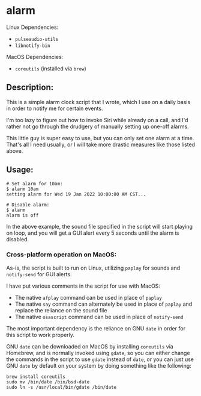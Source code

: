 # alarm

Linux Dependencies:
- `pulseaudio-utils`
- `libnotify-bin`

MacOS Dependencies:
- `coreutils` (installed via `brew`)

## Description:

This is a simple alarm clock script that I wrote, which I use on a daily basis in order to notify me for certain events.

I'm too lazy to figure out how to invoke Siri while already on a call, and I'd rather not go through the drudgery of manually setting up one-off alarms.

This little guy is super easy to use, but you can only set one alarm at a time.  That's all I need usually, or I will take more drastic measures like those listed above.

## Usage:

```
# Set alarm for 10am:
$ alarm 10am
setting alarm for Wed 19 Jan 2022 10:00:00 AM CST...

# Disable alarm:
$ alarm
alarm is off
```

In the above example, the sound file specified in the script will start playing on loop, and you will get a GUI alert every 5 seconds until the alarm is disabled.

### Cross-platform operation on MacOS:

As-is, the script is built to run on Linux, utilizing `paplay` for sounds and `notify-send` for GUI alerts.

I have put various comments in the script for use with MacOS:
- The native `afplay` command can be used in place of `paplay`
- The native `say` command can alternately be used in place of `paplay` and replace the reliance on the sound file
- The native `osascript` command can be used in place of `notify-send`

The most important dependency is the reliance on GNU `date` in order for this script to work properly.

GNU `date` can be downloaded on MacOS by installing `coreutils` via Homebrew, and is normally invoked using `gdate`, so you can either change the commands in the script to use `gdate` instead of `date`,
or you can just use GNU `date` by default on your system by doing something like the following:

```
brew install coreutils
sudo mv /bin/date /bin/bsd-date
sudo ln -s /usr/local/bin/gdate /bin/date
```
